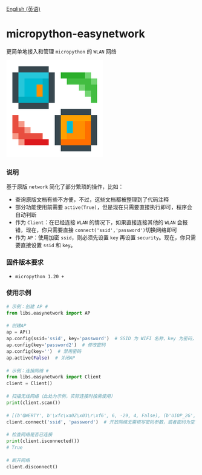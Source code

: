 [English (英语)](./README.md)
# micropython-easynetwork
更简单地接入和管理 `micropython` 的 `WLAN` 网络

![EasyNetwork](./EasyNetwork_256px.png)
### 说明
基于原版 `network` 简化了部分繁琐的操作，比如：
- 查询原版文档有些不方便，不过，这些文档都被整理到了代码注释
- 部分功能使用前需要 `active(True)`，但是现在只需要直接执行即可，程序会自动判断
- 作为 `Client`：在已经连接 `WLAN` 的情况下，如果直接连接其他的 `WLAN` 会报错，现在，你只需要直接 `connect('ssid','password')`切换网络即可
- 作为 `AP`：使用加密 `ssid`，则必须先设置 `key` 再设置 `security`。现在，你只需要直接设置 `ssid` 和 `key`。

### 固件版本要求
- `micropython 1.20 +`

### 使用示例
```python
# 示例：创建 AP #
from libs.easynetwork import AP

# 创建AP
ap = AP()
ap.config(ssid='ssid', key='password')  # SSID 为 WIFI 名称，key 为密码，不填写密码则为开放网络，填写自动设置为加密网络
ap.config(key='password2')  # 修改密码
ap.config(key='')  # 禁用密码
ap.active(False)  # 关闭AP

# 示例：连接网络 #
from libs.easynetwork import Client
client = Client()

# 扫描无线网络（此处为示例，实际连接时按需使用）
print(client.scan())

# [(b'QWERTY', b'\xfc\xa0Z\x03\r\xf6', 6, -29, 4, False), (b'UIOP_2G', b'\x94\x83\xc4"(\xf5', 6, -30, 3, False)]
client.connect('ssid', 'password')  # 开放网络无需填写密码参数，或者密码为空

# 检查网络是否已连接
print(client.isconnected())
# True

# 断开网络
client.disconnect()
```

